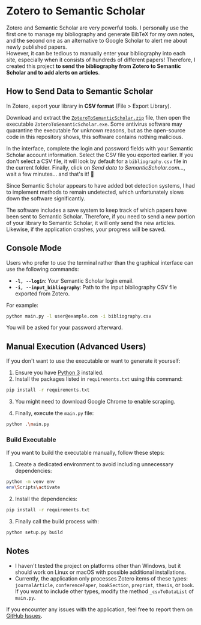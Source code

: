 # Zotero to Semantic Scholar

Zotero and Semantic Scholar are very powerful tools. I personally use the first one to manage my bibliography and generate BibTeX for my own notes, and the second one as an alternative to Google Scholar to alert me about newly published papers.  
However, it can be tedious to manually enter your bibliography into each site, especially when it consists of hundreds of different papers! Therefore, I created this project __to send the bibliography from Zotero to Semantic Scholar and to add alerts on articles__.

## How to Send Data to Semantic Scholar

In Zotero, export your library in __CSV format__ (File > Export Library).

Download and extract the [`ZoteroToSemanticScholar.zip`](https://github.com/davidAlgis/zotero2SemanticScholar/releases/tag/v0.2) file, then open the executable `ZoteroToSemanticScholar.exe`. Some antivirus software may quarantine the executable for unknown reasons, but as the open-source code in this repository shows, this software contains nothing malicious.

In the interface, complete the login and password fields with your Semantic Scholar account information. Select the CSV file you exported earlier. If you don't select a CSV file, it will look by default for a `bibliography.csv` file in the current folder. Finally, click on _Send data to SemanticScholar.com..._, wait a few minutes... and that's it! 🙂 

Since Semantic Scholar appears to have added bot detection systems, I had to implement methods to remain undetected, which unfortunately slows down the software significantly.

The software includes a save system to keep track of which papers have been sent to Semantic Scholar. Therefore, if you need to send a new portion of your library to Semantic Scholar, it will only send the new articles. Likewise, if the application crashes, your progress will be saved.

## Console Mode

Users who prefer to use the terminal rather than the graphical interface can use the following commands:

- **`-l, --login`**: Your Semantic Scholar login email.
- **`-i, --input_bibliography`**: Path to the input bibliography CSV file exported from Zotero.

For example:
```bash
python main.py -l user@example.com -i bibliography.csv
```

You will be asked for your password afterward.

## Manual Execution (Advanced Users)

If you don't want to use the executable or want to generate it yourself:

1. Ensure you have [Python 3](https://www.python.org/downloads/) installed.
2. Install the packages listed in `requirements.txt` using this command:
```bash
pip install -r requirements.txt
```
3. You might need to download Google Chrome to enable scraping.

4. Finally, execute the `main.py` file:
```bash
python .\main.py
```

### Build Executable

If you want to build the executable manually, follow these steps:
1. Create a dedicated environment to avoid including unnecessary dependencies:
```bash
python -m venv env
env\Scripts\activate
```

2. Install the dependencies:
```bash
pip install -r requirements.txt
```

3. Finally call the build process with:
```bash
python setup.py build
```

## Notes

- I haven't tested the project on platforms other than Windows, but it should work on Linux or macOS with possible additional installations.
- Currently, the application only processes Zotero items of these types: `journalArticle`, `conferencePaper`, `bookSection`, `preprint`, `thesis`, or `book`. If you want to include other types, modify the method `_csvToDataList` of `main.py`.

If you encounter any issues with the application, feel free to report them on [GitHub Issues](https://github.com/davidAlgis/zotero2SemanticScholar/issues).
